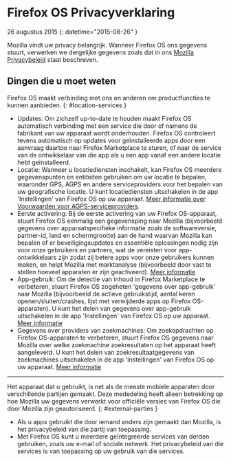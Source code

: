 ﻿# Firefox OS Privacyverklaring

26 augustus 2015
{: datetime="2015-08-26" }

Mozilla vindt uw privacy belangrijk. Wanneer Firefox OS ons gegevens stuurt, verwerken we dergelijke gegevens zoals dat in ons [Mozilla Privacybeleid](https://www.mozilla.org/privacy/) staat beschreven.

## Dingen die u moet weten

Firefox OS maakt verbinding met ons en anderen om productfuncties te kunnen aanbieden.
{: #location-services }

* Updates: Om zichzelf up-to-date te houden maakt Firefox OS automatisch verbinding met een service die door of namens de fabrikant van uw apparaat wordt onderhouden. Firefox OS controleert tevens automatisch op updates voor geïnstalleerde apps door een aanvraag daartoe naar Firefox Marketplace te sturen, of naar de service van de ontwikkelaar van die app als u een app vanaf een andere locatie hebt geïnstalleerd.
* Locatie: Wanneer u locatiediensten inschakelt, kan Firefox OS meerdere gegevenspunten en entiteiten gebruiken om uw locatie te bepalen, waaronder GPS, AGPS en andere serviceproviders voor het bepalen van uw geografische locatie. U kunt locatiediensten uitschakelen in de app 'Instellingen' van Firefox OS op uw apparaat. [Meer informatie over Voorwaarden voor AGPS-serviceproviders](https://wiki.mozilla.org/Firefox_OS/AGPS_service_provider_terms).
* Eerste activering: Bij de eerste activering van uw Firefox OS-apparaat, stuurt Firefox OS eenmalig een gegevensping naar Mozilla (bijvoorbeeld gegevens over apparaatspecifieke informatie zoals de softwareversie, partner-id, land en schermgrootte) aan de hand waarvan Mozilla kan bepalen of er beveiligingsupdates en essentiële oplossingen nodig zijn voor onze gebruikers en partners, wat de vereisten voor app-ontwikkelaars zijn zodat zij betere apps voor onze gebruikers kunnen maken, en helpt Mozilla met marktanalyse (bijvoorbeeld door vast te stellen hoeveel apparaten er zijn geactiveerd). [Meer informatie](https://wiki.mozilla.org/Firefox_OS/Metrics/activationping)
* App-gebruik: Om de detectie van inhoud in Firefox Marketplace te verbeteren, stuurt Firefox OS zogeheten 'gegevens over app-gebruik' naar Mozilla (bijvoorbeeld de actieve gebruikstijd, aantal keren openen/sluiten/crashes, lijst met verwijderde apps op Firefox OS-apparaten). U kunt het delen van gegevens over app-gebruik uitschakelen in de app 'Instellingen' van Firefox OS op uw apparaat. [Meer informatie](https://wiki.mozilla.org/FirefoxOS/Metrics/App_Usage)
* Gegevens over providers van zoekmachines: Om zoekopdrachten op Firefox OS-apparaten te verbeteren, stuurt Firefox OS gegevens naar Mozilla over welke zoekmachine zoekresultaten op het apparaat heeft aangeleverd. U kunt het delen van zoekresultaatgegevens van zoekmachines uitschakelen in de app 'Instellingen' van Firefox OS op uw apparaat. [Meer informatie](https://wiki.mozilla.org/FirefoxOS/Metrics/App_Usage)

---------------------------------------

Het apparaat dat u gebruikt, is net als de meeste mobiele apparaten door verschillende partijen gemaakt. Deze mededeling heeft alleen betrekking op hoe Mozilla uw gegevens verwerkt voor officiële versies van Firefox OS die door Mozilla zijn geautoriseerd.
{: #external-parties }

* Als u apps gebruikt die door iemand anders zijn gemaakt dan Mozilla, is het privacybeleid van die partij van toepassing.
* Met Firefox OS kunt u meerdere geïntegreerde services van derden gebruiken, zoals uw e-mail of sociale netwerk. Het privacybeleid van die services is van toepassing op uw gebruik van die services.
